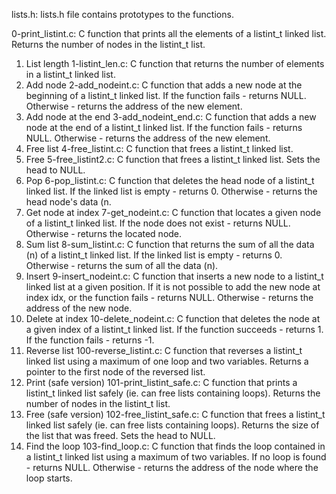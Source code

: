 lists.h: lists.h file contains prototypes to the functions.

0-print_listint.c: C function that prints all the elements of a listint_t linked list. Returns the number of nodes in the listint_t list.
1. List length
1-listint_len.c:
C function that returns the number of elements in a listint_t linked list.
2. Add node
2-add_nodeint.c:
C function that adds a new node at the beginning of a listint_t linked list. If the function fails - returns NULL. Otherwise - returns the address of the new element.
3. Add node at the end
3-add_nodeint_end.c:
C function that adds a new node at the end of a listint_t linked list. If the function fails - returns NULL. Otherwise - returns the address of the new element.
4. Free list
4-free_listint.c: C function that frees a listint_t linked list.
5. Free
5-free_listint2.c: C function that frees a listint_t linked list. Sets the head to NULL.
6. Pop
6-pop_listint.c: C function that deletes the head node of a listint_t linked list. If the linked list is empty - returns 0. Otherwise - returns the head node's data (n.
7. Get node at index
7-get_nodeint.c: C function that locates a given node of a listint_t linked list. If the node does not exist - returns NULL. Otherwise - returns the located node.
8. Sum list
8-sum_listint.c: C function that returns the sum of all the data (n) of a listint_t linked list. If the linked list is empty - returns 0. Otherwise - returns the sum of all the data (n).
9. Insert
9-insert_nodeint.c: C function that inserts a new node to a listint_t linked list at a given position. If it is not possible to add the new node at index idx, or the function fails - returns NULL. Otherwise - returns the address of the new node.
10. Delete at index
10-delete_nodeint.c: C function that deletes the node at a given index of a listint_t linked list. If the function succeeds - returns 1. If the function fails - returns -1.
11. Reverse list
100-reverse_listint.c: C function that reverses a listint_t linked list using a maximum of one loop and two variables. Returns a pointer to the first node of the reversed list.
12. Print (safe version)
101-print_listint_safe.c: C function that prints a listint_t linked list safely (ie. can free lists containing loops). Returns the number of nodes in the listint_t list.
13. Free (safe version)
102-free_listint_safe.c: C function that frees a listint_t linked list safely (ie. can free lists containing loops). Returns the size of the list that was freed. Sets the head to NULL.
14. Find the loop
103-find_loop.c:
C function that finds the loop contained in a listint_t linked list using a maximum of two variables. If no loop is found - returns NULL. Otherwise - returns the address of the node where the loop starts.

